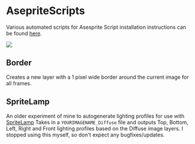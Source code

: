 # AsepriteScripts
Various automated scripts for Asesprite
Script installation instructions can be found [here](https://www.aseprite.org/docs/scripting/).

![](https://media.giphy.com/media/X10azJgFl8bXq/giphy.gif)

## Border
Creates a new layer with a 1 pixel wide border around the current image for all frames.

## SpriteLamp
An older experiment of mine to autogenerate lighting profiles for use with [SpriteLamp](http://www.snakehillgames.com/spritelamp/)
Takes in a `YOURIMAGENAME_Diffuse` file and outputs Top, Bottom, Left, Right and Front lighting profiles based on the Diffuse image layers.
I stopped using this myself, so don't expect any bugfixes/updates.
